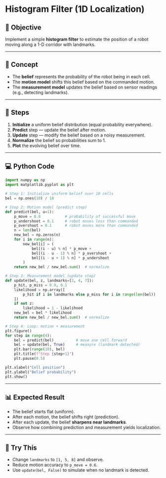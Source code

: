 # Histogram Filter (1D Localization)

## 🎯 Objective
Implement a simple **histogram filter** to estimate the position of a robot moving along a 1-D corridor with landmarks.

---

## 🧩 Concept
- The **belief** represents the probability of the robot being in each cell.
- The **motion model** shifts this belief based on the commanded motion.
- The **measurement model** updates the belief based on sensor readings (e.g., detecting landmarks).

---

## 🧠 Steps
1. **Initialize** a uniform belief distribution (equal probability everywhere).  
2. **Predict** step — update the belief after motion.  
3. **Update** step — modify the belief based on a noisy measurement.  
4. **Normalize** the belief so probabilities sum to 1.  
5. **Plot** the evolving belief over time.

---

## 💻 Python Code
```python
import numpy as np
import matplotlib.pyplot as plt

# Step 1: Initialize uniform belief over 10 cells
bel = np.ones(10) / 10

# Step 2: Motion model (predict step)
def predict(bel, u=1):
    p_move = 0.8           # probability of successful move
    p_undershoot = 0.1     # robot moves less than commanded
    p_overshoot = 0.1      # robot moves more than commanded
    n = len(bel)
    new_bel = np.zeros(n)
    for i in range(n):
        new_bel[i] = (
            bel[(i - u) % n] * p_move +
            bel[(i - u - 1) % n] * p_overshoot +
            bel[(i - u + 1) % n] * p_undershoot
        )
    return new_bel / new_bel.sum()  # normalize

# Step 3: Measurement model (update step)
def update(bel, z, landmarks=[2, 4, 7]):
    p_hit, p_miss = 0.9, 0.1
    likelihood = np.array([
        p_hit if i in landmarks else p_miss for i in range(len(bel))
    ])
    if not z:
        likelihood = 1 - likelihood
    new_bel = bel * likelihood
    return new_bel / new_bel.sum()  # normalize

# Step 4: Loop: motion + measurement
plt.figure()
for step in range(4):
    bel = predict(bel)          # move one cell forward
    bel = update(bel, True)     # measure (landmark detected)
    plt.bar(range(10), bel)
    plt.title(f"Step {step+1}")
    plt.pause(0.5)

plt.xlabel("Cell position")
plt.ylabel("Belief probability")
plt.show()
```

---

## 📊 Expected Result
- The belief starts flat (uniform).
- After each motion, the belief shifts right (prediction).
- After each update, the belief **sharpens near landmarks**.
- Observe how combining prediction and measurement yields localization.

---

## 🧠 Try This
- Change `landmarks` to `[1, 5, 8]` and observe.
- Reduce motion accuracy to `p_move = 0.6`.
- Use `update(bel, False)` to simulate when no landmark is detected.
